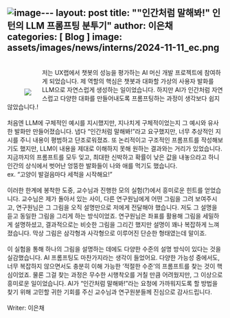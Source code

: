 ![image](https://github.com/user-attachments/assets/5bb76813-4818-4c99-81d7-c00c510f726b)---
layout: post
title: ""인간처럼 말해봐!" 인턴의 LLM 프롬프팅 분투기"
author: 이은채
categories: [ Blog ]
image: assets/images/news/interns/2024-11-11_ec.png
---
<br>
<figure style = "float: left; margin-right: 5%; text-align: center">
    <br><br>
    <img src="{{site.baseurl}}/assets/images/news/interns/2024-11-11_ec.png">
</figure>
저는 UX랩에서 챗봇의 성능을 평가하는 AI 머신 개발 프로젝트에 참여하게 되었습니다. 
제 역할의 핵심은 챗봇과 대화할 가상의 사용자 발화를 LLM으로 자연스럽게 생성하는 일이었습니다. 
하지만 AI가 인간처럼 자연스럽고 다양한 대화를 만들어내도록 프롬프팅하는 과정이 생각보다 쉽지 않았습니다.!
<br><br>
처음엔 LLM에 구체적인 예시를 지시했지만, 지나치게 구체적이었는지 그 예시와 유사한 발화만 만들어졌습니다. 
냅다 “인간처럼 말해봐!”라고 요구했지만, 너무 추상적인 지시를 주니 내용이 평범하고 단조로워졌죠.
또 논리적이고 구조적인 프롬프트를 작성해보기도 했지만, LLM이 내용을 제대로 이해하지 못해 원하는 결과와는 거리가 있었습니다. 
지금까지의 프롬프트를 모두 잊고, 최대한 신박하고 확률이 낮은 값을 내놓으라고 하니 인간의 상식에서 벗어난 엉뚱한 발화들이 나와 애를 먹기도 했습니다. <br>
ex. “고양이 발걸음마다 세척을 시작해요!”
<br><br>
이러한 한계에 봉착한 도중, 교수님과 진행한 모의 실험(?)에서 흥미로운 힌트를 얻었습니다. 
교수님은 제가 돌아서 있는 사이, 다른 연구원님에게 어떤 그림을 그려 보여주시고, 연구원님은 그 그림을 오직 설명만으로 저에게 전달해야 했습니다. 
저도 그 설명을 듣고 동일한 그림을 그리게 하는 방식이었죠. 연구원님은 좌표를 활용해 그림을 세밀하게 설명하셨고, 결과적으로는 비슷한 그림을 그리긴 했지만 설명이 꽤나 복잡하게 느껴졌습니다. 
막상 그림은 삼각형과 사각형으로 이루어진 단순한 형태였는데 말이죠.
<br><br>
이 실험을 통해 하나의 그림을 설명하는 데에도 다양한 수준의 설명 방식이 있다는 것을 실감했습니다. AI 프롬프팅도 마찬가지라는 생각이 들었어요. 
다양한 가능성 중에서도, 너무 복잡하지 않으면서도 충분히 이해 가능한 ‘적절한 수준’의 프롬프트를 찾는 것이 핵심이었죠. 
물론 그걸 찾는 과정은 무수한 시행착오를 거칠 만큼 어려웠지만, 그 이상으로 흥미로운 일이었습니다. 
AI가 “인간처럼 말해봐!”라는 요청에 가까워지도록 할 방법을 찾기 위해 고민할 귀한 기회를 주신 교수님과 연구원분들께 진심으로 감사드립니다.
<br><br>
Writer: 이은채 <br>
